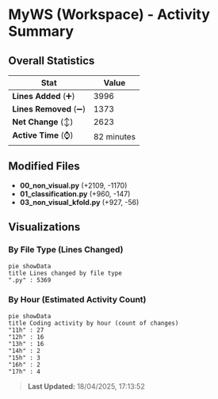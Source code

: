 # MyWS (Workspace) - Activity Summary 

## Overall Statistics

| Stat                   | Value                                                             |
| ---------------------- | ----------------------------------------------------------------- |
| **Lines Added** (➕)   | 3996                                          |
| **Lines Removed** (➖) | 1373                                        |
| **Net Change** (↕)    | 2623                |
| **Active Time** (⌚)   | 82 minutes |


## Modified Files
- **00_non_visual.py** (+2109, -1170)
- **01_classification.py** (+960, -147)
- **03_non_visual_kfold.py** (+927, -56)

## Visualizations

### By File Type (Lines Changed)

```mermaid
pie showData
title Lines changed by file type
".py" : 5369
```

### By Hour (Estimated Activity Count)

```mermaid
pie showData
title Coding activity by hour (count of changes)
"11h" : 27
"12h" : 16
"13h" : 16
"14h" : 2
"15h" : 3
"16h" : 2
"17h" : 4
```


> **Last Updated:** 18/04/2025, 17:13:52